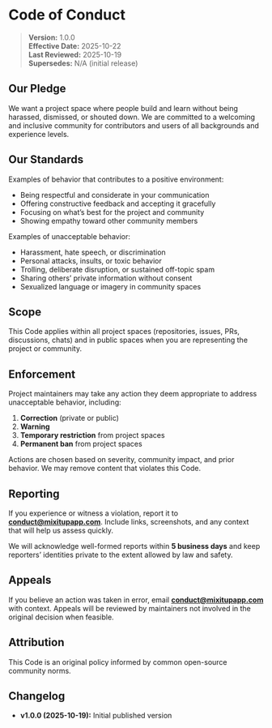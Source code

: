 # Code of Conduct

> **Version:** 1.0.0  
> **Effective Date:** 2025-10-22  
> **Last Reviewed:** 2025-10-19  
> **Supersedes:** N/A (initial release)

## Our Pledge

We want a project space where people build and learn without being harassed, dismissed, or shouted down. We are committed to a welcoming and inclusive community for contributors and users of all backgrounds and experience levels.

## Our Standards

Examples of behavior that contributes to a positive environment:

- Being respectful and considerate in your communication
- Offering constructive feedback and accepting it gracefully
- Focusing on what’s best for the project and community
- Showing empathy toward other community members

Examples of unacceptable behavior:

- Harassment, hate speech, or discrimination
- Personal attacks, insults, or toxic behavior
- Trolling, deliberate disruption, or sustained off-topic spam
- Sharing others’ private information without consent
- Sexualized language or imagery in community spaces

## Scope

This Code applies within all project spaces (repositories, issues, PRs, discussions, chats) and in public spaces when you are representing the project or community.

## Enforcement

Project maintainers may take any action they deem appropriate to address unacceptable behavior, including:

1. **Correction** (private or public)
2. **Warning**
3. **Temporary restriction** from project spaces
4. **Permanent ban** from project spaces

Actions are chosen based on severity, community impact, and prior behavior. We may remove content that violates this Code.

## Reporting

If you experience or witness a violation, report it to **<conduct@mixitupapp.com>**. Include links, screenshots, and any context that will help us assess quickly.

We will acknowledge well-formed reports within **5 business days** and keep reporters’ identities private to the extent allowed by law and safety.

## Appeals

If you believe an action was taken in error, email **<conduct@mixitupapp.com>** with context. Appeals will be reviewed by maintainers not involved in the original decision when feasible.

## Attribution

This Code is an original policy informed by common open-source community norms.

## Changelog

- **v1.0.0 (2025-10-19):** Initial published version
